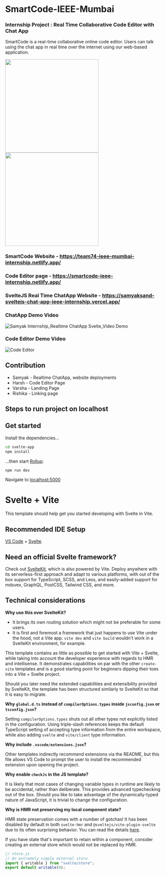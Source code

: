 # SmartCode-IEEE-Mumbai

### Internship Project : Real Time Collaborative Code Editor with Chat App
SmartCode is a real-time collaborative online code editor. Users can talk using the chat app in real time over the internet using our web-based application.


<img src="https://user-images.githubusercontent.com/62803746/216034191-2ea82f42-b33b-41ed-86ac-1f677bd75ce4.png" data-canonical-src="https://user-images.githubusercontent.com/62803746/216034191-2ea82f42-b33b-41ed-86ac-1f677bd75ce4.png" width="300" height="300" />
<img src="https://user-images.githubusercontent.com/62803746/216753880-850f5aba-dd3e-4b6b-ab37-1f4d910ae2ab.png" style="display: inline-block; width: 300px" height="300" >


### SmartCode Website - https://team74-ieee-mumbai-internship.netlify.app/
### Code Editor page - https://smartcode-ieee-internship.netlify.app/
### SvelteJS Real Time ChatApp Website  - https://samyaksand-sveltejs-chat-app-ieee-internship.vercel.app/


### ChatApp Demo Video

![Samyak Internship_Realtime ChatApp Svelte_Video Demo](https://user-images.githubusercontent.com/62803746/212531403-3625535d-1959-4b2f-9eab-951728464b01.gif)

### Code Editor Demo Video 

![Code Editor](https://github.com/samyaksand/SmartCode-IEEE-Mumbai-Internship/blob/main/Frontend/public/playground_assets/Smart%20Code%20-%20Made%20with%20Clipchamp.gif)
## Contribution

- Samyak - Realtime ChatApp, website deployments
- Harsh - Code Editor Page
- Varsha - Landing Page
- Rishika - Linking page

## Steps to run project on localhost

## Get started

Install the dependencies...

```bash
cd svelte-app
npm install
```

...then start [Rollup](https://rollupjs.org):

```bash
npm run dev
```

Navigate to [localhost:5000](http://localhost:5000)

# Svelte + Vite

This template should help get you started developing with Svelte in Vite.

## Recommended IDE Setup

[VS Code](https://code.visualstudio.com/) + [Svelte](https://marketplace.visualstudio.com/items?itemName=svelte.svelte-vscode).

## Need an official Svelte framework?

Check out [SvelteKit](https://github.com/sveltejs/kit#readme), which is also powered by Vite. Deploy anywhere with its serverless-first approach and adapt to various platforms, with out of the box support for TypeScript, SCSS, and Less, and easily-added support for mdsvex, GraphQL, PostCSS, Tailwind CSS, and more.

## Technical considerations

**Why use this over SvelteKit?**

- It brings its own routing solution which might not be preferable for some users.
- It is first and foremost a framework that just happens to use Vite under the hood, not a Vite app.
  `vite dev` and `vite build` wouldn't work in a SvelteKit environment, for example.

This template contains as little as possible to get started with Vite + Svelte, while taking into account the developer experience with regards to HMR and intellisense. It demonstrates capabilities on par with the other `create-vite` templates and is a good starting point for beginners dipping their toes into a Vite + Svelte project.

Should you later need the extended capabilities and extensibility provided by SvelteKit, the template has been structured similarly to SvelteKit so that it is easy to migrate.

**Why `global.d.ts` instead of `compilerOptions.types` inside `jsconfig.json` or `tsconfig.json`?**

Setting `compilerOptions.types` shuts out all other types not explicitly listed in the configuration. Using triple-slash references keeps the default TypeScript setting of accepting type information from the entire workspace, while also adding `svelte` and `vite/client` type information.

**Why include `.vscode/extensions.json`?**

Other templates indirectly recommend extensions via the README, but this file allows VS Code to prompt the user to install the recommended extension upon opening the project.

**Why enable `checkJs` in the JS template?**

It is likely that most cases of changing variable types in runtime are likely to be accidental, rather than deliberate. This provides advanced typechecking out of the box. Should you like to take advantage of the dynamically-typed nature of JavaScript, it is trivial to change the configuration.

**Why is HMR not preserving my local component state?**

HMR state preservation comes with a number of gotchas! It has been disabled by default in both `svelte-hmr` and `@sveltejs/vite-plugin-svelte` due to its often surprising behavior. You can read the details [here](https://github.com/rixo/svelte-hmr#svelte-hmr).

If you have state that's important to retain within a component, consider creating an external store which would not be replaced by HMR.

```js
// store.js
// An extremely simple external store
import { writable } from "svelte/store"; 
export default writable(0);
```
